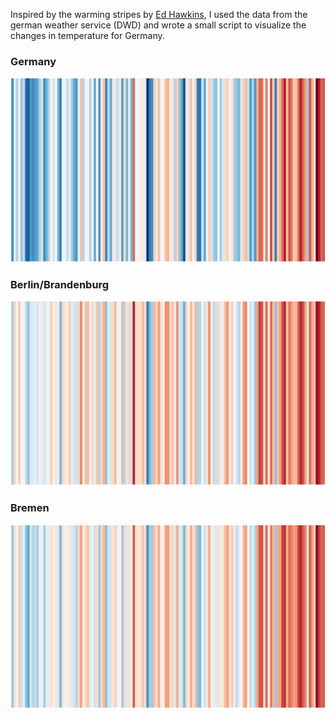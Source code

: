 Inspired by the warming stripes by [Ed Hawkins](https://www.climate-lab-book.ac.uk/2018/warming-stripes/),
I used the data from the german weather service (DWD) and wrote a small script
to visualize the changes in temperature for Germany.

### Germany
![Germany](./stripes_germany.png)

### Berlin/Brandenburg
![Berlin/Brandenburg](./stripes_berlin_brandenburg.png)

### Bremen
![Bremen](./stripes_bremen.png)
